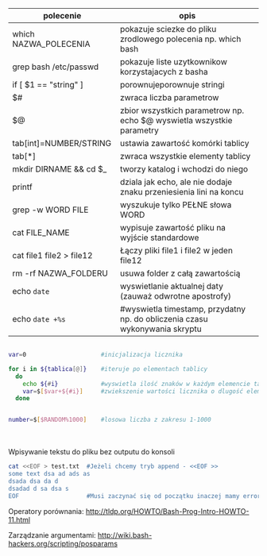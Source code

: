 | polecenie                	| opis                                                                  	|
|--------------------------	|-----------------------------------------------------------------------	|
| which NAZWA_POLECENIA    	| pokazuje sciezke do pliku zrodlowego polecenia np. which bash         	|
| grep bash /etc/passwd    	| pokazuje liste uzytkownikow korzystajacych z basha                    	|
| if [ $1 == "string" ]    	| porownujeporownuje stringi                                            	|
| $#                       	| zwraca liczba parametrow                                              	|
| $@                       	| zbior wszystkich parametrow np. echo $@ wyswietla wszystkie parametry 	|
| tab[int]=NUMBER/STRING   	| ustawia zawartość komórki tablicy                                     	|
| tab[*]                   	| zwraca wszystkie elementy tablicy                                     	|
| mkdir DIRNAME && cd $_   	| tworzy katalog i wchodzi do niego                                     	|
| printf                   	| dziala jak echo, ale nie dodaje znaku przeniesienia lini na koncu     	|
| grep -w WORD FILE        	| wyszukuje tylko PEŁNE słowa WORD                                      	|
| cat FILE_NAME            	| wypisuje zawartość pliku na wyjście standardowe                       	|
| cat file1 file2 > file12 	| Łączy pliki file1 i file2 w jeden file12                              	|
| rm -rf NAZWA_FOLDERU     	| usuwa folder z całą zawartością                                       	|
| echo `date`             	| wyswietlanie aktualnej daty (zauważ odwrotne apostrofy)                   |
| echo `date +%s`     	    | #wyswietla timestamp, przydatny np. do obliczenia czasu wykonywania skryptu   |

               
           



```bash

var=0                     #inicjalizacja licznika

for i in ${tablica[@]}    #iteruje po elementach tablicy 
  do
    echo ${#i}            #wyswietla ilość znaków w każdym elemencie tablicy
    var=$[$var+${#i}]     #zwiekszenie wartości licznika o dlugość elementu tablicy
  done


number=$[$RANDOM%1000]    #losowa liczba z zakresu 1-1000

```

<br><br>
Wpisywanie tekstu do pliku bez outputu do konsoli
```bash
cat <<EOF > test.txt  #Jeżeli chcemy tryb append - <<EOF >>
some text dsa ad ads as
dsada dsa da d 
dsadad d sa dsa s
EOF                   #Musi zaczynać się od początku inaczej mamy error
```


Operatory porównania:
http://tldp.org/HOWTO/Bash-Prog-Intro-HOWTO-11.html

Zarządzanie argumentami:
http://wiki.bash-hackers.org/scripting/posparams


